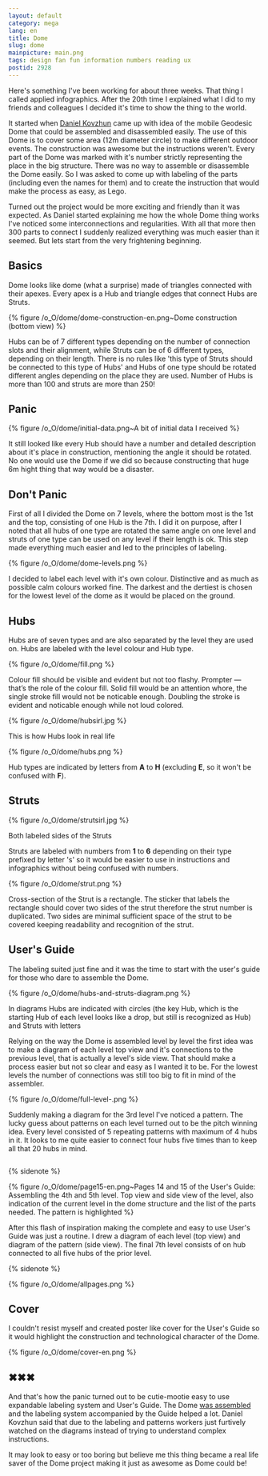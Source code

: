 ```yaml
---
layout: default
category: mega
lang: en
title: Dome
slug: dome
mainpicture: main.png
tags: design fan fun information numbers reading ux 
postid: 2928
---
```



Here's something I've been working for about three weeks. That thing I called applied infographics. After the 20th time I explained what I did to my friends and colleagues I decided it's time to show the thing to the world.<!--more-->

It started when [Daniel Kovzhun](http://www.facebook.com/dankvz) came up with idea of the mobile Geodesic Dome that could be assembled and disassembled easily. The use of this Dome is to cover some area (12m diameter circle) to make different outdoor events. The construction was awesome but the instructions weren't. Every part of the Dome was marked with it's number strictly representing the place in the big structure. There was no way to assemble or disassemble the Dome easily. So I was asked to come up with labeling of the parts (including even the names for them) and to create the instruction that would make the process as easy, as Lego.

Turned out the project would be more exciting and friendly than it was expected. As Daniel started explaining me how the whole Dome thing works I've noticed some interconnections and regularities. With all that more then 300 parts to connect I suddenly realized everything was much easier than it seemed. But lets start from the very frightening beginning.



## Basics

Dome looks like dome (what a surprise) made of triangles connected with their apexes. Every apex is a Hub and triangle edges that connect Hubs are Struts. 



{% figure /o_O/dome/dome-construction-en.png~Dome construction (bottom view) %}



Hubs can be of 7 different types depending on the number of connection slots and their alignment, while Struts can be of 6 different types, depending on their length. There is no rules like 'this type of Struts should be connected to this type of Hubs' and Hubs of one type should be rotated different angles depending on the place they are used. Number of Hubs is more than 100 and struts are more than 250!



## Panic



{% figure /o_O/dome/initial-data.png~A bit of initial data I received %}



It still looked like every Hub should have a number and detailed description about it's place in construction, mentioning the angle it should be rotated. No one would use the Dome if we did so because constructing that huge 6m hight thing that way would be a disaster.



## Don't Panic

First of all I divided the Dome on 7 levels, where the bottom most is the 1st and the top, consisting of one Hub is the 7th. I did it on purpose, after I noted that all hubs of one type are rotated the same angle on one level and struts of one type can be used on any level if their length is ok. This step made everything much easier and led to the principles of labeling. 



{% figure /o_O/dome/dome-levels.png %}



I decided to label each level with it's own colour. Distinctive and as much as possible calm colours worked fine. The darkest and the dertiest is chosen for the lowest level of the dome as it would be placed on the ground. 



## Hubs

Hubs are of seven types and are also separated by the level they are used on. Hubs are labeled with the level colour and Hub type.

<div class="sidenote">

{% figure /o_O/dome/fill.png %}



Colour fill should be visible and evident but not too flashy. Prompter — that’s the role of the colour fill. Solid fill would be an attention whore, the single stroke fill would not be noticable enough. Doubling the stroke is evident and noticable enough while not loud colored.



{% figure /o_O/dome/hubsirl.jpg %}



This is how Hubs look in real life</div>



{% figure /o_O/dome/hubs.png %}



Hub types are indicated by letters from <b>A</b> to <b>H</b> (excluding <b>E</b>, so it won't be confused with <b>F</b>).



## Struts

<div class="sidenote">

{% figure /o_O/dome/strutsirl.jpg %}



Both labeled sides of the Struts</div>

Struts are labeled with numbers from <b>1</b> to <b>6</b> depending on their type prefixed by letter 's' so it would be easier to use in instructions and infographics without being confused with numbers.



{% figure /o_O/dome/strut.png %}



Cross-section of the Strut is a rectangle. The sticker that labels the rectangle should cover two sides of the strut therefore the strut number is duplicated. Two sides are minimal sufficient space of the strut to be covered keeping readability and recognition of the strut.



## User's Guide

The labeling suited just fine and it was the time to start with the user's guide for those who dare to assemble the Dome.

<div class="sidenote">

{% figure /o_O/dome/hubs-and-struts-diagram.png %}



In diagrams Hubs are indicated with circles (the key Hub, which is the starting Hub of each level looks like a drop, but still is recognized as Hub) and Struts with letters</div>

Relying on the way the Dome is assembled level by level the first idea was to make a diagram of each level top view and it's connections to the previous level, that is actually a level's side view. That should make a process easier but not so clear and easy as I wanted it to be. For the lowest levels the number of connections was still too big to fit in mind of the assembler.



{% figure /o_O/dome/full-level-.png %}



<p style="padding-bottom: 1em;">Suddenly making a diagram for the 3rd level I've noticed a pattern. The lucky guess about patterns on each level turned out to be the pitch winning idea. Every level consisted of 5 repeating patterns with maximum of 4 hubs in it. It looks to me quite easier to connect four hubs five times than to keep all that 20 hubs in mind.</p>



{% sidenote   %}





{% figure /o_O/dome/page15-en.png~Pages 14 and 15 of the User's Guide: Assembling the 4th and 5th level. Top view and side view of the level, also indication of the current level in the dome structure and the list of the parts needed. The pattern is highlighted %}



After this flash of inspiration making the complete and easy to use User's Guide was just a routine. I drew a diagram of each level (top view) and diagram of the pattern (side view). The final 7th level consists of on hub connected to all five hubs of the prior level.



{% sidenote   %}





{% figure /o_O/dome/allpages.png %}





## Cover

I couldn't resist myself and created poster like cover for the User's Guide so it would highlight the construction and technological character of the Dome.



{% figure /o_O/dome/cover-en.png %}





## ✖✖✖

And that's how the panic turned out to be cutie-mootie easy to use expandable labeling system and User's Guide. The Dome [was assembled](http://mega.genn.org/=^_^=/uploads/2012/05/domes-ready.jpg) and the labeling system accompanied by the Guide helped a lot. Daniel Kovzhun said that due to the labeling and patterns workers just furtively watched on the diagrams instead of trying to understand complex instructions.

It may look to easy or too boring but believe me this thing became a real life saver of the Dome project making it just as awesome as Dome could be!